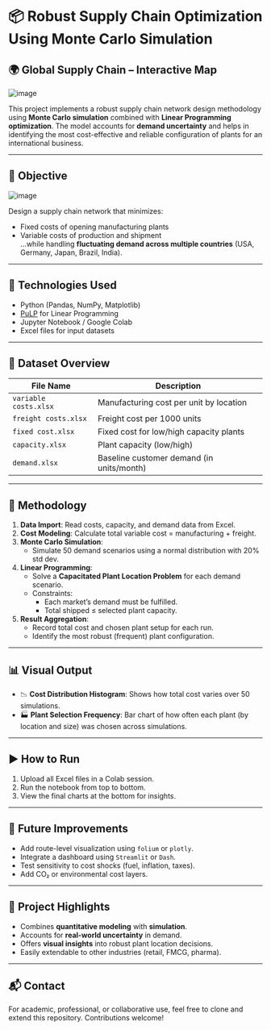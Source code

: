 # 📦 Robust Supply Chain Optimization Using Monte Carlo Simulation
## 🌍 Global Supply Chain – Interactive Map

![image](https://github.com/user-attachments/assets/eaead3ed-c860-424b-9bb3-ad7fb9eb1f9d)



This project implements a robust supply chain network design methodology using **Monte Carlo simulation** combined with **Linear Programming optimization**. The model accounts for **demand uncertainty** and helps in identifying the most cost-effective and reliable configuration of plants for an international business.

---

## 🧠 Objective
![image](https://github.com/user-attachments/assets/c9d1f7e4-5f3e-41d1-a31f-e7bc470e4fa9)

Design a supply chain network that minimizes:
- Fixed costs of opening manufacturing plants
- Variable costs of production and shipment  
…while handling **fluctuating demand across multiple countries** (USA, Germany, Japan, Brazil, India).

---

## 🔧 Technologies Used

- Python (Pandas, NumPy, Matplotlib)
- [PuLP](https://coin-or.github.io/pulp/) for Linear Programming
- Jupyter Notebook / Google Colab
- Excel files for input datasets

---

## 📁 Dataset Overview

| File Name              | Description                                  |
|------------------------|----------------------------------------------|
| `variable costs.xlsx`  | Manufacturing cost per unit by location      |
| `freight costs.xlsx`   | Freight cost per 1000 units                  |
| `fixed cost.xlsx`      | Fixed cost for low/high capacity plants      |
| `capacity.xlsx`        | Plant capacity (low/high)                    |
| `demand.xlsx`          | Baseline customer demand (in units/month)    |

---

## 🔄 Methodology

1. **Data Import**: Read costs, capacity, and demand data from Excel.
2. **Cost Modeling**: Calculate total variable cost = manufacturing + freight.
3. **Monte Carlo Simulation**:
   - Simulate 50 demand scenarios using a normal distribution with 20% std dev.
4. **Linear Programming**:
   - Solve a **Capacitated Plant Location Problem** for each demand scenario.
   - Constraints:
     - Each market’s demand must be fulfilled.
     - Total shipped ≤ selected plant capacity.
5. **Result Aggregation**:
   - Record total cost and chosen plant setup for each run.
   - Identify the most robust (frequent) plant configuration.

---

## 📊 Visual Output

- 📉 **Cost Distribution Histogram**: Shows how total cost varies over 50 simulations.
- 🏭 **Plant Selection Frequency**: Bar chart of how often each plant (by location and size) was chosen across simulations.

---

## ▶️ How to Run

1. Upload all Excel files in a Colab session.
2. Run the notebook from top to bottom.
3. View the final charts at the bottom for insights.

---

## 🚀 Future Improvements

- Add route-level visualization using `folium` or `plotly`.
- Integrate a dashboard using `Streamlit` or `Dash`.
- Test sensitivity to cost shocks (fuel, inflation, taxes).
- Add CO₂ or environmental cost layers.

---

## 📌 Project Highlights

- Combines **quantitative modeling** with **simulation**.
- Accounts for **real-world uncertainty** in demand.
- Offers **visual insights** into robust plant location decisions.
- Easily extendable to other industries (retail, FMCG, pharma).

---

## 📬 Contact

For academic, professional, or collaborative use, feel free to clone and extend this repository. Contributions welcome!

